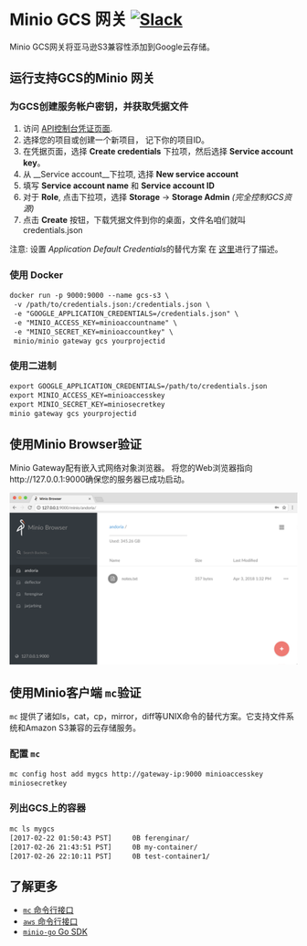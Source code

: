 # Minio GCS 网关 [![Slack](https://slack.minio.io/slack?type=svg)](https://slack.minio.io)
Minio GCS网关将亚马逊S3兼容性添加到Google云存储。

## 运行支持GCS的Minio 网关
### 为GCS创建服务帐户密钥，并获取凭据文件
1. 访问 [API控制台凭证页面](https://console.developers.google.com/project/_/apis/credentials).
2. 选择您的项目或创建一个新项目， 记下你的项目ID。
3. 在凭据页面，选择 __Create credentials__ 下拉项，然后选择 __Service account key__。
4. 从 __Service account__下拉项, 选择 __New service account__
5. 填写 __Service account name__ 和 __Service account ID__
6. 对于 __Role__, 点击下拉项，选择 __Storage__ -> __Storage Admin__ _(完全控制GCS资源)_
7. 点击 __Create__ 按钮，下载凭据文件到你的桌面，文件名咱们就叫 credentials.json

注意: 设置 *Application Default Credentials*的替代方案 在 [这里](https://developers.google.com/identity/protocols/application-default-credentials)进行了描述。

### 使用 Docker
```
docker run -p 9000:9000 --name gcs-s3 \
 -v /path/to/credentials.json:/credentials.json \
 -e "GOOGLE_APPLICATION_CREDENTIALS=/credentials.json" \
 -e "MINIO_ACCESS_KEY=minioaccountname" \
 -e "MINIO_SECRET_KEY=minioaccountkey" \
 minio/minio gateway gcs yourprojectid
```

### 使用二进制
```
export GOOGLE_APPLICATION_CREDENTIALS=/path/to/credentials.json
export MINIO_ACCESS_KEY=minioaccesskey
export MINIO_SECRET_KEY=miniosecretkey
minio gateway gcs yourprojectid
```

## 使用Minio Browser验证
Minio Gateway配有嵌入式网络对象浏览器。 将您的Web浏览器指向http://127.0.0.1:9000确保您的服务器已成功启动。

![Screenshot](https://github.com/scriptburn/minio/blob/master/docs/screenshots/minio-browser-gateway.png?raw=true)

## 使用Minio客户端 `mc`验证
`mc` 提供了诸如ls，cat，cp，mirror，diff等UNIX命令的替代方案。它支持文件系统和Amazon S3兼容的云存储服务。

### 配置  `mc`
```
mc config host add mygcs http://gateway-ip:9000 minioaccesskey miniosecretkey
```

### 列出GCS上的容器
```
mc ls mygcs
[2017-02-22 01:50:43 PST]     0B ferenginar/
[2017-02-26 21:43:51 PST]     0B my-container/
[2017-02-26 22:10:11 PST]     0B test-container1/
```

## 了解更多
- [`mc` 命令行接口](https://docs.minio.io/cn/minio-client-quickstart-guide)
- [`aws` 命令行接口](https://docs.minio.io/cn/aws-cli-with-minio)
- [`minio-go` Go SDK](https://docs.minio.io/cn/golang-client-quickstart-guide)

